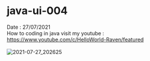 # java-ui-004
Date : 27/07/2021<br/>
How to coding in java
visit my youtube : https://www.youtube.com/c/HelloWorld-Raven/featured
<br/><br/>
![2021-07-27_202625](https://user-images.githubusercontent.com/58245926/127268898-5c44a8ce-e275-4a2e-8f95-725038c069d0.png)
